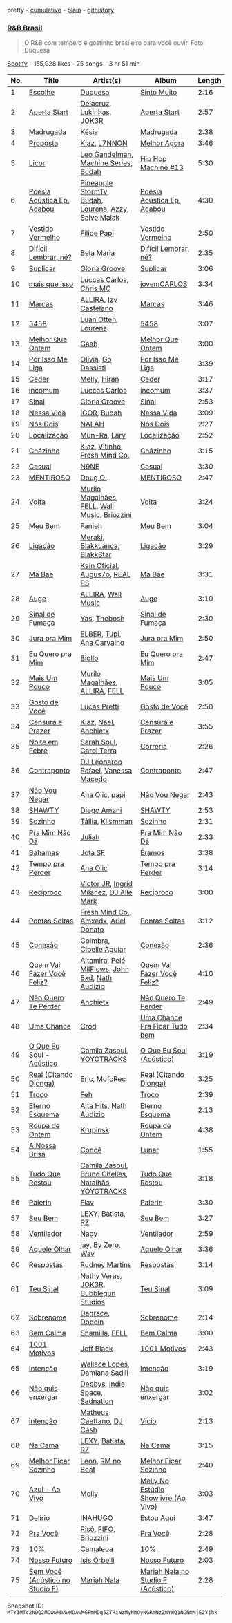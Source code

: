pretty - [cumulative](/playlists/cumulative/37i9dQZF1DX6EQe4DjJNfI.md) - [plain](/playlists/plain/37i9dQZF1DX6EQe4DjJNfI) - [githistory](https://github.githistory.xyz/mackorone/spotify-playlist-archive/blob/main/playlists/plain/37i9dQZF1DX6EQe4DjJNfI)

### [R&B Brasil](https://open.spotify.com/playlist/37i9dQZF1DX6EQe4DjJNfI)

> O R&B com tempero e gostinho brasileiro para você ouvir\. Foto: Duquesa

[Spotify](https://open.spotify.com/user/spotify) - 155,928 likes - 75 songs - 3 hr 51 min

| No. | Title | Artist(s) | Album | Length |
|---|---|---|---|---|
| 1 | [Escolhe](https://open.spotify.com/track/23XhqZ7lPY9eaBkVA2MMYA) | [Duquesa](https://open.spotify.com/artist/1JlC6XG7lkwT6GzgQB9xOx) | [Sinto Muito](https://open.spotify.com/album/2KL9wBrkZmBeElWCKBuAiV) | 2:16 |
| 2 | [Aperta Start](https://open.spotify.com/track/6ByLwg9h4FEHbk1TdDAIdM) | [Delacruz](https://open.spotify.com/artist/1MzXJ8AaHdidMAnjgcahS4), [Lukinhas](https://open.spotify.com/artist/0vsOB7tW4ItHtdZBzKQZxp), [JOK3R](https://open.spotify.com/artist/2YvHMMn0rYDvE3rs6dqzhq) | [Aperta Start](https://open.spotify.com/album/70KB2kysyDwhfToulSQ5gs) | 2:57 |
| 3 | [Madrugada](https://open.spotify.com/track/3nnTMeA0kY49f4monAnGSq) | [Késia](https://open.spotify.com/artist/1gZaDWPWgzRhSQA0Aui2m2) | [Madrugada](https://open.spotify.com/album/4zntUGntUiylFop68gZFiw) | 2:38 |
| 4 | [Proposta](https://open.spotify.com/track/1TLFwJfrTZgoX4bYWidddd) | [Kiaz](https://open.spotify.com/artist/6Ae0wz09vBFYZXJ2bJAKUl), [L7NNON](https://open.spotify.com/artist/0JjPiLQNgAFaEkwoy56B1C) | [Melhor Agora](https://open.spotify.com/album/71GFZXdtEJiLy3KH4GfLOi) | 3:46 |
| 5 | [Licor](https://open.spotify.com/track/62LSep7P2d7uPyDdMMuemr) | [Leo Gandelman](https://open.spotify.com/artist/7q1dPac1mIOp9NZX12ApbW), [Machine Series](https://open.spotify.com/artist/1xu1L93nrtesFrEuWRTqJG), [Budah](https://open.spotify.com/artist/08zSkHjCY3ypH4gdBVHWgO) | [Hip Hop Machine \#13](https://open.spotify.com/album/6NHVEU2tX4VYNs6t9aFBkP) | 5:30 |
| 6 | [Poesia Acústica Ep\. Acabou](https://open.spotify.com/track/0oHUP66PMEiy7itEGM0EpY) | [Pineapple StormTv](https://open.spotify.com/artist/09U6hmCerKcIJrixubiBjm), [Budah](https://open.spotify.com/artist/08zSkHjCY3ypH4gdBVHWgO), [Lourena](https://open.spotify.com/artist/3jLj1sAQaEpLpktyJmyGIh), [Azzy](https://open.spotify.com/artist/1uf8uSErmKc3JVtmjVBZ83), [Salve Malak](https://open.spotify.com/artist/7zxFc10N9BP2lg73b8cwZ0) | [Poesia Acústica Ep\. Acabou](https://open.spotify.com/album/2ejKEkRgh3uruTbgFEUbOG) | 4:30 |
| 7 | [Vestido Vermelho](https://open.spotify.com/track/11xqJp6dCzVm3PxEroeVih) | [Filipe Papi](https://open.spotify.com/artist/4PIbPYHfWC6FC2RL6livhm) | [Vestido Vermelho](https://open.spotify.com/album/06vVPATP7xd4AvQzeevpss) | 2:50 |
| 8 | [Difícil Lembrar, né?](https://open.spotify.com/track/6mhwRdefbNqGiP2ZpMKY64) | [Bela Maria](https://open.spotify.com/artist/3PiRpeHMxOFToEs65CZQCv) | [Difícil Lembrar, né?](https://open.spotify.com/album/3cWgakSoHecbeSgiyB51kM) | 2:35 |
| 9 | [Suplicar](https://open.spotify.com/track/2HmwK2dChMGAOv3gd2HQiN) | [Gloria Groove](https://open.spotify.com/artist/7rXMvXRnWHaSwnVvPeUUfw) | [Suplicar](https://open.spotify.com/album/1rbmSJSM5ie2j5zIH7Nf0X) | 3:06 |
| 10 | [mais que isso](https://open.spotify.com/track/0d5NlGvOFGrr66MDGX3W00) | [Luccas Carlos](https://open.spotify.com/artist/5WFFFHVqeVk5tLuYh2KjQy), [Chris MC](https://open.spotify.com/artist/0obu7Om4zu9ahul5DI4JtY) | [jovemCARLOS](https://open.spotify.com/album/0YAr9017bY6ojo4GGk7ijC) | 3:34 |
| 11 | [Marcas](https://open.spotify.com/track/29uluLs7czmA7gFCyyjxkS) | [ALLIRA](https://open.spotify.com/artist/1YaRssOooph4Aj4faAS8VS), [Izy Castelano](https://open.spotify.com/artist/2rAYpmc0WnoH9zOcDMQwjq) | [Marcas](https://open.spotify.com/album/0o45SHCsgRZeFg0MYhhtMh) | 3:46 |
| 12 | [5458](https://open.spotify.com/track/6sJRnHsNWIT2yoW5Uhp1bs) | [Luan Otten](https://open.spotify.com/artist/7tcFzUKSICkJWCZzWs4htq), [Lourena](https://open.spotify.com/artist/3jLj1sAQaEpLpktyJmyGIh) | [5458](https://open.spotify.com/album/530LB9H9MD7SmG5QbnvNsV) | 3:07 |
| 13 | [Melhor Que Ontem](https://open.spotify.com/track/0TpDDNhAvukWiJL9SjEe9O) | [Gaab](https://open.spotify.com/artist/2iK1rsbYstkSVn57M4s8ut) | [Melhor Que Ontem](https://open.spotify.com/album/6FMd26Sy35kd9boORkrOnT) | 3:00 |
| 14 | [Por Isso Me Liga](https://open.spotify.com/track/3uzwO1NH7TP6ftntaRGTYO) | [Olívia](https://open.spotify.com/artist/2ujvd2c3fhWYQAzC9mT8UQ), [Go Dassisti](https://open.spotify.com/artist/6dHnnLJitCxdFTt9QmSQ8G) | [Por Isso Me Liga](https://open.spotify.com/album/7E8sreIOIJeKUHj72Qmmsh) | 3:39 |
| 15 | [Ceder](https://open.spotify.com/track/6kTqxXfCTgWMWWrMlpBGFm) | [Melly](https://open.spotify.com/artist/7a7n9ka0Mnevq19mOU8tcW), [Hiran](https://open.spotify.com/artist/590jgrhOiQjSIASrY4mwPW) | [Ceder](https://open.spotify.com/album/2U7SgeSUNChbpRuNzng2OS) | 3:17 |
| 16 | [incomum](https://open.spotify.com/track/70zl4IbecZee4V3YubNt4J) | [Luccas Carlos](https://open.spotify.com/artist/5WFFFHVqeVk5tLuYh2KjQy) | [incomum](https://open.spotify.com/album/2jpFAKZ13KRb8EqChWMBON) | 3:37 |
| 17 | [Sinal](https://open.spotify.com/track/22LwBcXDGHtydEh2nInF30) | [Gloria Groove](https://open.spotify.com/artist/7rXMvXRnWHaSwnVvPeUUfw) | [Sinal](https://open.spotify.com/album/7kTIn9P8tgfA5fxxdvAcwh) | 2:53 |
| 18 | [Nessa Vida](https://open.spotify.com/track/78eJoR6E6kNzjxol1AqWPH) | [IGOR](https://open.spotify.com/artist/4zCVTLvRnKYmkVyCxfV2ny), [Budah](https://open.spotify.com/artist/08zSkHjCY3ypH4gdBVHWgO) | [Nessa Vida](https://open.spotify.com/album/1ZoVkAPWCNgOCpRhZH1LgE) | 3:09 |
| 19 | [Nós Dois](https://open.spotify.com/track/3OSKdxDJ15q682cx1NF0ne) | [NALAH](https://open.spotify.com/artist/6ETEPWJAjX1ZwlvkcRX5t8) | [Nós Dois](https://open.spotify.com/album/7xKWFFnBKO9EM0GpWQ4JmY) | 2:27 |
| 20 | [Localização](https://open.spotify.com/track/5UeR1CuDo4rrSjK3RyD0nV) | [Mun\-Ra](https://open.spotify.com/artist/0TCMOxaDMS40afITXwbE96), [Lary](https://open.spotify.com/artist/4qn9aKmT3CaRVPWnlTQCwX) | [Localização](https://open.spotify.com/album/722X2OqhnEkVCk1kDP3IMl) | 2:52 |
| 21 | [Cházinho](https://open.spotify.com/track/65NHHBrdCc5PuZkSFyICC2) | [Kiaz](https://open.spotify.com/artist/6Ae0wz09vBFYZXJ2bJAKUl), [Vitinho](https://open.spotify.com/artist/09djLPsTydbIFC9duW5mQp), [Fresh Mind Co.](https://open.spotify.com/artist/3shBNuvo8XyNthoiWNaCYc) | [Cházinho](https://open.spotify.com/album/79mcJaBbFTsuDkOhOmFca6) | 3:15 |
| 22 | [Casual](https://open.spotify.com/track/6FFsKesuw6oJKJ0WACbpPn) | [N9NE](https://open.spotify.com/artist/15alwx15s1tZ2Gl9zF6Abv) | [Casual](https://open.spotify.com/album/6ACqA0GV9YblnMQPIS93Zu) | 3:30 |
| 23 | [MENTIROSO](https://open.spotify.com/track/2pWh0qXT9466a6HwMf9I1W) | [Doug O.](https://open.spotify.com/artist/1mj6W331lVCliU08OYyMg0) | [MENTIROSO](https://open.spotify.com/album/4M1ABS74NBYnrsXMSEQIRV) | 2:47 |
| 24 | [Volta](https://open.spotify.com/track/1jcpYFepwi07ZSuq5H0m5z) | [Murilo Magalhães](https://open.spotify.com/artist/4TlfxFPeRDsDbWxm3iBt9A), [FELL](https://open.spotify.com/artist/0tiAA1lSHnRZapINp4gMBB), [Wall Music](https://open.spotify.com/artist/6pr9Hwh9K76ZUN2l6F4SjI), [Briozzini](https://open.spotify.com/artist/3F7B2VzJ2nvWQPKEQuBHTj) | [Volta](https://open.spotify.com/album/62zSQrFRSQI9dsJS1Uw8TL) | 3:24 |
| 25 | [Meu Bem](https://open.spotify.com/track/6vqzZxu7AUW7Idg4aGBt1i) | [Fanieh](https://open.spotify.com/artist/2ervTUezJd1gGsYHZaNXfN) | [Meu Bem](https://open.spotify.com/album/2bo02n8YzdGhdbUGbKLj5h) | 3:04 |
| 26 | [Ligação](https://open.spotify.com/track/0EsziAlF3lAdqTxzwxP2kA) | [Meraki](https://open.spotify.com/artist/2y8PQh31BuCKxhKVmavWWs), [BlakkLança](https://open.spotify.com/artist/1NgGByizxiFLxa0jtHiXQo), [BlakkStar](https://open.spotify.com/artist/0xOEY6ZB9xhdW3SnfmlgvX) | [Ligação](https://open.spotify.com/album/4voB6EnfiNGT4BKJ2Hg1IG) | 3:29 |
| 27 | [Ma Bae](https://open.spotify.com/track/12kikkqpvksw8aJPz3NNrJ) | [Kain Oficial](https://open.spotify.com/artist/4GSuB5hBQEpeX3UJk2CbYb), [Augus7o](https://open.spotify.com/artist/78iJtzui4jnlK1KsDnlykz), [REAL PS](https://open.spotify.com/artist/6UsSaIItK9LmnCczyW2B8I) | [Ma Bae](https://open.spotify.com/album/1mkE3MYFQuzUBr09cCNlh2) | 3:31 |
| 28 | [Auge](https://open.spotify.com/track/63ft1sslYXqdYttGDQL99T) | [ALLIRA](https://open.spotify.com/artist/1YaRssOooph4Aj4faAS8VS), [Wall Music](https://open.spotify.com/artist/6pr9Hwh9K76ZUN2l6F4SjI) | [Auge](https://open.spotify.com/album/3VeBQmFmne7gU4xU6jqlGu) | 3:10 |
| 29 | [Sinal de Fumaça](https://open.spotify.com/track/76M93slEhL9Q9MEvbxycbe) | [Yas](https://open.spotify.com/artist/3tFl0Vh4EoMvMutypugPYO), [Thebosh](https://open.spotify.com/artist/6NCFegwTfE1dbVEOPrAGxI) | [Sinal de Fumaça](https://open.spotify.com/album/5OkI6zKfhKzl1w3CjpvnOi) | 2:30 |
| 30 | [Jura pra Mim](https://open.spotify.com/track/5QW2JtmBB42eTfv5Wyu49a) | [ELBER](https://open.spotify.com/artist/0UGner7q3Cy5DfIWnCKBJM), [Tupi](https://open.spotify.com/artist/4VPfdVmQ3Lm86SOPgaCsCf), [Ana Carvalho](https://open.spotify.com/artist/6nMoGl0eFghgYr5R2pITWz) | [Jura pra Mim](https://open.spotify.com/album/11AB3THEnYaRPkF3V5bG7D) | 2:50 |
| 31 | [Eu Quero pra Mim](https://open.spotify.com/track/4nXuUKg9sveh2T9mITEhrA) | [Biollo](https://open.spotify.com/artist/2fkazGgn5K5YNPRztNR4pF) | [Eu Quero pra Mim](https://open.spotify.com/album/6AGNmDcbCGfpeQf86DMtRo) | 2:47 |
| 32 | [Mais Um Pouco](https://open.spotify.com/track/5IyQlAH7GTfmZClRGGHBEh) | [Murilo Magalhães](https://open.spotify.com/artist/4TlfxFPeRDsDbWxm3iBt9A), [ALLIRA](https://open.spotify.com/artist/1YaRssOooph4Aj4faAS8VS), [FELL](https://open.spotify.com/artist/0tiAA1lSHnRZapINp4gMBB) | [Mais Um Pouco](https://open.spotify.com/album/66BaEyvRh9L7VjGGMF0tgs) | 3:05 |
| 33 | [Gosto de Você](https://open.spotify.com/track/75YFJjfgVCM46P6UUfGhDx) | [Lucas Pretti](https://open.spotify.com/artist/248XKLuHF7rx0BAJmgq1Op) | [Gosto de Você](https://open.spotify.com/album/4AL19qe0DttWN5gcCxsKrw) | 2:50 |
| 34 | [Censura e Prazer](https://open.spotify.com/track/74YV7f17mNoqNleCiZ1CUi) | [Kiaz](https://open.spotify.com/artist/6Ae0wz09vBFYZXJ2bJAKUl), [Nael](https://open.spotify.com/artist/7Ma72ox89biP5cDxmysAFM), [Anchietx](https://open.spotify.com/artist/0Ld8rJ0rdAEAi2oe6seDEp) | [Censura e Prazer](https://open.spotify.com/album/6GVlO9fjTtVFxQFSIvODog) | 3:55 |
| 35 | [Noite em Febre](https://open.spotify.com/track/46T1WRW3KTm0kReMW0cCJZ) | [Sarah Soul](https://open.spotify.com/artist/1V1MSClQaA45C4QG3my6Xv), [Carol Terra](https://open.spotify.com/artist/322TdXC5aJjj4jFTtmFiJp) | [Correria](https://open.spotify.com/album/6IapQS07s6lMRIX0MTMEjQ) | 2:26 |
| 36 | [Contraponto](https://open.spotify.com/track/02Uf0sZHNFPxcOZ8pF3EJW) | [DJ Leonardo Rafael](https://open.spotify.com/artist/1H3ly1FV1jdgQTutTBX1tf), [Vanessa Macedo](https://open.spotify.com/artist/5G82Is68b0KHxvFBZSsd0r) | [Contraponto](https://open.spotify.com/album/2tY2W6wy7KGNk2vDfn2732) | 2:47 |
| 37 | [Não Vou Negar](https://open.spotify.com/track/5nI2kzArRG6tU2SlNTE0ja) | [Ana Olic](https://open.spotify.com/artist/1gJq1KdpkUUygT6tgrnkiY), [papi](https://open.spotify.com/artist/7IRAaMPxRHYKEjzDxUBguu) | [Não Vou Negar](https://open.spotify.com/album/3YdAoZKOwdbd29jKSwuknb) | 2:43 |
| 38 | [SHAWTY](https://open.spotify.com/track/75liZXV6t18aVko4JTjkkm) | [Diego Amani](https://open.spotify.com/artist/7C4JFPMFLycKlz7m7KKfgu) | [SHAWTY](https://open.spotify.com/album/1jmxpG3tlqWxDYUyFU1FhF) | 2:53 |
| 39 | [Sozinho](https://open.spotify.com/track/7m75tNUYyt3Bz21tIDdq3j) | [Tállia](https://open.spotify.com/artist/4WVJKn89nXJQunOVVkcfDj), [Klismman](https://open.spotify.com/artist/3jZdI7WRp6aZdMA6OgvVxJ) | [Sozinho](https://open.spotify.com/album/31NtdfxBPy3XzI0CpxuY7d) | 2:31 |
| 40 | [Pra Mim Não Dá](https://open.spotify.com/track/7hmuEsmtvu4GpMlYjXD6zu) | [Juliah](https://open.spotify.com/artist/5iUxzlKaTdzdvH0Fwmz002) | [Pra Mim Não Dá](https://open.spotify.com/album/6b9pPvAJf6rJZfikk7681K) | 2:33 |
| 41 | [Bahamas](https://open.spotify.com/track/1YWbYVHpotGLTpQ0wgji3Z) | [Jota SF](https://open.spotify.com/artist/4ztJeuWS0uCCvhSHcO76ib) | [Éramos](https://open.spotify.com/album/3zfJsn2QgHYbRJa6wZTG9i) | 3:38 |
| 42 | [Tempo pra Perder](https://open.spotify.com/track/2vS4o51fwVyYrDF54w5O0R) | [Ana Olic](https://open.spotify.com/artist/1gJq1KdpkUUygT6tgrnkiY) | [Tempo pra Perder](https://open.spotify.com/album/6qePnDPq4XJnpJxaGf5lxF) | 3:14 |
| 43 | [Recíproco](https://open.spotify.com/track/2Na1FNsaKX5WmLjEVVPVNt) | [Victor JR](https://open.spotify.com/artist/3p0GexHIGvyoEQUpb2Nnlo), [Ingrid Milanez](https://open.spotify.com/artist/3ucZWCjRRupT8LDfqaoRZJ), [DJ Alle Mark](https://open.spotify.com/artist/7wik2rNV6wtZP98hHaspHQ) | [Recíproco](https://open.spotify.com/album/2ci8q15b2oS4tn7uYImo3E) | 3:00 |
| 44 | [Pontas Soltas](https://open.spotify.com/track/7ESVKGM7Vql3SGqejbJ3DQ) | [Fresh Mind Co.](https://open.spotify.com/artist/3shBNuvo8XyNthoiWNaCYc), [Amxedx](https://open.spotify.com/artist/0rP1RgNU08Y99fjfdwH3h0), [Ariel Donato](https://open.spotify.com/artist/7H3XEvrS2PsNzM76MczgHJ) | [Pontas Soltas](https://open.spotify.com/album/1WQgU6bnnSvV0KtkxHu2bQ) | 3:12 |
| 45 | [Conexão](https://open.spotify.com/track/162nE0evxH5RWNWIBPALmk) | [Coimbra](https://open.spotify.com/artist/5LdNCH2d2i6B3wb7jSPEAy), [Cibelle Aguiar](https://open.spotify.com/artist/3H3sS2mT49ihOlKR4EiEpu) | [Conexão](https://open.spotify.com/album/2rN91P7qGJ70V5cFO3Hl43) | 2:36 |
| 46 | [Quem Vai Fazer Você Feliz?](https://open.spotify.com/track/1tE34sFD7UkGqTHzUDwhN6) | [Altamira](https://open.spotify.com/artist/12xPPAGu03vdZR3AmWNIxZ), [Pelé MilFlows](https://open.spotify.com/artist/4WbHbolEKZIhnkO2xv2Lm0), [John Bxd](https://open.spotify.com/artist/5PvvzrZ16XGd0VoU2FvUR8), [Nath Audizio](https://open.spotify.com/artist/3Dmm7O6YrB38y8JbvA3zwK) | [Quem Vai Fazer Você Feliz?](https://open.spotify.com/album/4PJDIaZRbnsolFvvJJ78TB) | 4:10 |
| 47 | [Não Quero Te Perder](https://open.spotify.com/track/5m2DgR3ZWv1GYwF9NPh4mP) | [Anchietx](https://open.spotify.com/artist/0Ld8rJ0rdAEAi2oe6seDEp) | [Não Quero Te Perder](https://open.spotify.com/album/5ndAdf9telWSbdHoy8IYh0) | 2:49 |
| 48 | [Uma Chance](https://open.spotify.com/track/2QPZQP2MDGC5ePtfSI9ihO) | [Crod](https://open.spotify.com/artist/1VI8uzUXTMpjdIvM6Rsh0j) | [Uma Chance Pra Ficar Tudo bem](https://open.spotify.com/album/3E7fL2Muf5c8OvC8A54Mp3) | 2:34 |
| 49 | [O Que Eu Soul \- Acústico](https://open.spotify.com/track/5nde5dfB24TXkLSrIHor51) | [Camila Zasoul](https://open.spotify.com/artist/48L62vfIzemLRdkT35IeqH), [YOYOTRACKS](https://open.spotify.com/artist/0X813faPRmYEvgsc5foonA) | [O Que Eu Soul \(Acústico\)](https://open.spotify.com/album/5DCyIxkkD7LSErRyBS26oC) | 3:19 |
| 50 | [Real \(Citando Djonga\)](https://open.spotify.com/track/04WuhfAZ2E2pOsT6MjfHOS) | [Eric](https://open.spotify.com/artist/2fcyt54Qa9MnroxsOJkSeT), [MofoRec](https://open.spotify.com/artist/68Qpumlcdj1323iyuotmLn) | [Real \(Citando Djonga\)](https://open.spotify.com/album/08Yhvx5F6NvLrVUA6t4hgb) | 3:25 |
| 51 | [Troco](https://open.spotify.com/track/3lL3rifI9DsdbApt8Lidkr) | [Feh](https://open.spotify.com/artist/3bMQmsnuvak2a7fOQagiCP) | [Troco](https://open.spotify.com/album/5Vl5m3qaYvCf6Q1Q0xRI7V) | 2:39 |
| 52 | [Eterno Esquema](https://open.spotify.com/track/50ZKf2oN3IxLTopIoogSGz) | [Alta Hits](https://open.spotify.com/artist/5gSCmAPeZWVeVIfW2i2Pyv), [Nath Audizio](https://open.spotify.com/artist/3Dmm7O6YrB38y8JbvA3zwK) | [Eterno Esquema](https://open.spotify.com/album/3VSXJcf6akK061vzZTISkB) | 2:13 |
| 53 | [Roupa de Ontem](https://open.spotify.com/track/5DNmIznDtyTJrkmAXdeFnl) | [Krupinsk](https://open.spotify.com/artist/5gLgoNI5QB6Osvi7aQwe5S) | [Roupa de Ontem](https://open.spotify.com/album/7eIK3jKOyfdsnj1PaalMVa) | 4:38 |
| 54 | [A Nossa Brisa](https://open.spotify.com/track/4Gj5XLeuNou9qVrPhPbvUy) | [Concê](https://open.spotify.com/artist/2XAAXX1lPag133UUSPwXBE) | [Lunar](https://open.spotify.com/album/2ogvDeyLlnIXfnMFTUhCuf) | 1:55 |
| 55 | [Tudo Que Restou](https://open.spotify.com/track/74toZVkoAZ54tqvZUq9SUd) | [Camila Zasoul](https://open.spotify.com/artist/48L62vfIzemLRdkT35IeqH), [Bruno Chelles](https://open.spotify.com/artist/0QRmYyPJ4gzQmSVWMYgF2d), [Natalhão](https://open.spotify.com/artist/5ptoEbRZaVPuPXvWdsRrWc), [YOYOTRACKS](https://open.spotify.com/artist/0X813faPRmYEvgsc5foonA) | [Tudo Que Restou](https://open.spotify.com/album/12EYliAELcrqAMM2xgsAvK) | 3:18 |
| 56 | [Paierin](https://open.spotify.com/track/5GJdLyGpBrNUqlRvAkle7C) | [Flav](https://open.spotify.com/artist/6xGwyLGDSwopnsGl5pgODv) | [Paierin](https://open.spotify.com/album/0hESxkjm8AdfWRU5brCRIt) | 3:30 |
| 57 | [Seu Bem](https://open.spotify.com/track/4WIHw5omFiZSVUl52GsVUG) | [LEXY](https://open.spotify.com/artist/1jsbcRHlNmr4AATn3bVhOd), [Batista](https://open.spotify.com/artist/5P7LznAMG6vFpraIIoE3qp), [RZ](https://open.spotify.com/artist/5OWjhQcHTvSP9fCGeiDSaf) | [Seu Bem](https://open.spotify.com/album/50ZHYvn0wbeJoKHt65kU5l) | 3:27 |
| 58 | [Ventilador](https://open.spotify.com/track/5pks7N1kfqxMjh44BktzGM) | [Nagy](https://open.spotify.com/artist/2QX3kFP9WdmGPeFKPfd9Mv) | [Ventilador](https://open.spotify.com/album/53ARAS1GKpLQYtHusiYkUs) | 2:59 |
| 59 | [Aquele Olhar](https://open.spotify.com/track/3MLYbQcGGoOkdjTCh4RI1O) | [jay](https://open.spotify.com/artist/2gqq586gzI7e78XfL1Px3m), [By Zero](https://open.spotify.com/artist/2bzreBUv7BOuRtNBUK5PuJ), [Wav](https://open.spotify.com/artist/7iLM6Q1zaaBEfulJi73b69) | [Aquele Olhar](https://open.spotify.com/album/65OCrX0tox26Lzjb1kV6QL) | 3:36 |
| 60 | [Respostas](https://open.spotify.com/track/0BBMLP4VTmfarmL2QjCazW) | [Rudney Martins](https://open.spotify.com/artist/7sWAMRfTAlB6HXHnWCfpIL) | [Respostas](https://open.spotify.com/album/6U5Td6JlzcbbVWBwuzrQN5) | 3:14 |
| 61 | [Teu Sinal](https://open.spotify.com/track/1Jdsw1yunMP4tRTLibsY0J) | [Nathy Veras](https://open.spotify.com/artist/3zt8fOqNT5MJuHewiE482i), [JOK3R](https://open.spotify.com/artist/2YvHMMn0rYDvE3rs6dqzhq), [Bubblegun Studios](https://open.spotify.com/artist/4vqazZms8Y4wPQM6rbtOGx) | [Teu Sinal](https://open.spotify.com/album/4qOMdPxlwo1d1asnXjTnlW) | 3:09 |
| 62 | [Sobrenome](https://open.spotify.com/track/7lfKqObVLqhJ8O5PF8UwtW) | [Dagrace](https://open.spotify.com/artist/5RWAfDPfPQklvfe40tNxWT), [Dodoin](https://open.spotify.com/artist/4I0iZ0003sCk7k5eHKzKh1) | [Sobrenome](https://open.spotify.com/album/5CXvCpwUJ9GdHjumehKIQ7) | 2:14 |
| 63 | [Bem Calma](https://open.spotify.com/track/6c3b87lxij2i7A4uFpcd1t) | [Shamilla](https://open.spotify.com/artist/5jZSvXknZbgk0gdObdTnh2), [FELL](https://open.spotify.com/artist/0tiAA1lSHnRZapINp4gMBB) | [Bem Calma](https://open.spotify.com/album/3yWAlfv8Jyw8ddRiLqWECS) | 3:00 |
| 64 | [1001 Motivos](https://open.spotify.com/track/58BRMUXVVwe3haP1jlZBuo) | [Jeff Black](https://open.spotify.com/artist/0C2oPRdGxKKSBMvmAcSUrs) | [1001 Motivos](https://open.spotify.com/album/5WBUhncmkdthBpkab2acDS) | 2:43 |
| 65 | [Intenção](https://open.spotify.com/track/40rijjvXbyX6alCMtM2r3Z) | [Wallace Lopes](https://open.spotify.com/artist/3SCWQkVBlN3uvNQoXSHCAN), [Damiana Sadili](https://open.spotify.com/artist/3hbg9yKFggp4UmquEPpgd5) | [Intenção](https://open.spotify.com/album/3GtRC63GLxKHEq2o7j95A8) | 3:19 |
| 66 | [Não quis enxergar](https://open.spotify.com/track/6QxqoEinReEb5KuWIQhQB8) | [Debbys](https://open.spotify.com/artist/1u77sNbUjAaku0o9mcpi6z), [Indie Space](https://open.spotify.com/artist/0W1Rb8JlinMAExLtluwWxr), [Sadnation](https://open.spotify.com/artist/03eBztaT761cekpkMOZEDY) | [Não quis enxergar](https://open.spotify.com/album/2J73R8Jzjx5ILRLBxuMo9A) | 3:02 |
| 67 | [intenção](https://open.spotify.com/track/0skj9KDlD6sFf7RB8SgWB4) | [Matheus Caettano](https://open.spotify.com/artist/7s0WoVMuWmgKszwmct3sB1), [DJ Cash](https://open.spotify.com/artist/2k6tWKmfbOKF1I8Vyft2XZ) | [Vício](https://open.spotify.com/album/1Xc3wQDbAv60BjFIcUoy59) | 2:13 |
| 68 | [Na Cama](https://open.spotify.com/track/3jBUU3sojivff7iNesTd9S) | [LEXY](https://open.spotify.com/artist/1jsbcRHlNmr4AATn3bVhOd), [Batista](https://open.spotify.com/artist/5P7LznAMG6vFpraIIoE3qp), [RZ](https://open.spotify.com/artist/5OWjhQcHTvSP9fCGeiDSaf) | [Na Cama](https://open.spotify.com/album/0NvtbyPCU9bIVdIhTh4fgo) | 3:15 |
| 69 | [Melhor Ficar Sozinho](https://open.spotify.com/track/4vtzVyzc2pdw5vdg5nA5bn) | [Leon](https://open.spotify.com/artist/0grtw6LqS6bemrDRJrf1zl), [RM no Beat](https://open.spotify.com/artist/0l2UV4PlNSSXoiIDgjjZ8t) | [Melhor Ficar Sozinho](https://open.spotify.com/album/191sqhnSI1Mfp0h0Hg8sZC) | 2:40 |
| 70 | [Azul \- Ao Vivo](https://open.spotify.com/track/2JmhvM1syXJaFfvgZJk2Nw) | [Melly](https://open.spotify.com/artist/7a7n9ka0Mnevq19mOU8tcW) | [Melly No Estúdio Showlivre \(Ao Vivo\)](https://open.spotify.com/album/5oOI1V71lvqBKzfQAyvkKK) | 3:03 |
| 71 | [Delírio](https://open.spotify.com/track/3XzYdM3XYfrdWInWct8moG) | [INAHUGO](https://open.spotify.com/artist/7mDupUmoe1y83y1XP5lQGR) | [Estou Aqui](https://open.spotify.com/album/2DpZXcJODNkdKOVxrmyXgr) | 3:47 |
| 72 | [Pra Você](https://open.spotify.com/track/2WsXjgk3SAO9iSjFq9KteU) | [Risô](https://open.spotify.com/artist/7uYVtd6jZBcSSkJQozcGw2), [FIFO](https://open.spotify.com/artist/35gtv5W1SQ8Oj9jP85QfQ4), [Briozzini](https://open.spotify.com/artist/3F7B2VzJ2nvWQPKEQuBHTj) | [Pra Você](https://open.spotify.com/album/2mecm3batbb0siwrRmaZRK) | 2:28 |
| 73 | [10%](https://open.spotify.com/track/0liXZVfUKI5Jttqoipnavz) | [Camaleoa](https://open.spotify.com/artist/5LijwxkcAViVr8bMwdYHwk) | [10%](https://open.spotify.com/album/1DFnXp9kPkp2GpUrUubx1O) | 2:49 |
| 74 | [Nosso Futuro](https://open.spotify.com/track/3s4ao4kuMbya51WvYQzMn6) | [Isis Orbelli](https://open.spotify.com/artist/4rflqymMDgNe10ldH5lGCY) | [Nosso Futuro](https://open.spotify.com/album/7uqpzYwoY5m2x9lQJVkCvF) | 2:03 |
| 75 | [Sem Você \(Acústico no Studio F\)](https://open.spotify.com/track/3ShZp3yVmjUFEcNml4MSEt) | [Mariah Nala](https://open.spotify.com/artist/3R6G1zji15XrM717bIMqEC) | [Mariah Nala no Studio F \(Acústico\)](https://open.spotify.com/album/4nWfjD2QTrxHt8HOesIj67) | 2:28 |

Snapshot ID: `MTY3MTc2NDQ2MCwwMDAwMDAwMGFmMDg5ZTRiNzMyNmQyNGRmNzZmYWQ1NGNmMjE2Yjhk`
